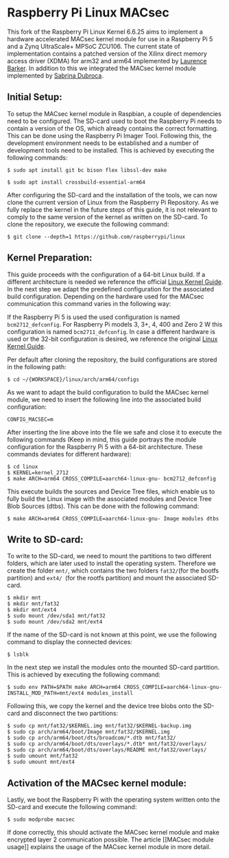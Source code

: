 Raspberry Pi Linux MACsec
=========================

This fork of the Raspberry Pi Linux Kernel 6.6.25 aims to implement a hardware accelerated MACsec kernel module for use in a Raspberry Pi 5 and a Zynq UltraScale+ MPSoC ZCU106. The current state of implementation contains a patched version of the Xilinx direct memory access driver (XDMA) for arm32 and arm64 implemented by [Laurence Barker](https://github.com/laurencebarker/Saturn/tree/main). In addition to this we integrated the MACsec kernel module implemented by [Sabrina Dubroca](https://man7.org/linux/man-pages/man8/ip-macsec.8.html). 


## Initial Setup:
To setup the MACsec kernel module in Raspbian, a couple of dependencies need to be configured. The SD-card used to boot the Raspberry Pi needs to contain a version of the OS, which already contains the correct formatting. This can be done using the Raspberry Pi Imager Tool. 
Following this, the development environment needs to be established and a number of development tools need to be installed. This is achieved by executing the following commands:

```console
$ sudo apt install git bc bison flex libssl-dev make
```

```console
$ sudo apt install crossbuild-essential-arm64
```

After configuring the SD-card and the installation of the tools, we can now clone the current version of Linux from the Raspberry Pi Repository. As we fully replace the kernel in the future steps of this guide, it is not relevant to comply to the same version of the kernel as written on the SD-card. To clone the repository, we execute the following command:

```console
$ git clone --depth=1 https://github.com/raspberrypi/linux
```


## Kernel Preparation:
This guide proceeds with the configuration of a 64-bit Linux build. If a different architecture is needed we reference the official  [Linux Kernel Guide](https://www.raspberrypi.com/documentation/computers/linux_kernel.html). In the next step we adapt the predefined configuration for the associated build configuration. Depending on the hardware used for the MACsec communication this command varies in the following way:

If the Raspberry Pi 5 is used the used configuration is named ```bcm2712_defconfig```. For Raspberry Pi models 3, 3+, 4, 400 and Zero 2 W this configuration is named ```bcm2711_defconfig```. In case a different hardware is used or the 32-bit configuration is desired, we reference the original [Linux Kernel Guide](https://www.raspberrypi.com/documentation/computers/linux_kernel.html). 

Per default after cloning the repository, the build configurations are stored in the following path:

```console
$ cd ~/{WORKSPACE}/linux/arch/arm64/configs
```

As we want to adapt the build configuration to build the MACsec kernel module, we need to insert the following line into the associated build configuration:

```console
CONFIG_MACSEC=m
```

After inserting the line above into the file we safe and close it to execute the following commands (Keep in mind, this guide portrays the module configuration for the Raspberry Pi 5 with a 64-bit architecture. These commands deviates for different hardware):

```console
$ cd linux
$ KERNEL=kernel_2712
$ make ARCH=arm64 CROSS_COMPILE=aarch64-linux-gnu- bcm2712_defconfig
```

This execute builds the sources and Device Tree files, which enable us to fully build the Linux image with the associated modules and Device Tree Blob Sources (dtbs). This can be done with the following command:

```console
$ make ARCH=arm64 CROSS_COMPILE=aarch64-linux-gnu- Image modules dtbs
```


## Write to SD-card:
To write to the SD-card, we need to mount the partitions to two different folders, which are later used to install the operating system. Therefore we create the folder ```mnt/```, which contains the two folders ```fat32/```(for the bootfs partition) and ```ext4/ ```(for the rootfs partition) and mount the associated SD-card. 

```console
$ mkdir mnt
$ mkdir mnt/fat32
$ mkdir mnt/ext4
$ sudo mount /dev/sda1 mnt/fat32
$ sudo mount /dev/sda2 mnt/ext4
```

If the name of the SD-card is not known at this point, we use the following command to display the connected devices:

```console
$ lsblk
```

In the next step we install the modules onto the mounted SD-card partition. This is achieved by executing the following command:

```console
$ sudo env PATH=$PATH make ARCH=arm64 CROSS_COMPILE=aarch64-linux-gnu- INSTALL_MOD_PATH=mnt/ext4 modules_install
```

Following this, we copy the kernel and the device tree blobs onto the SD-card and disconnect the two partitions:

```console
$ sudo cp mnt/fat32/$KERNEL.img mnt/fat32/$KERNEL-backup.img
$ sudo cp arch/arm64/boot/Image mnt/fat32/$KERNEL.img
$ sudo cp arch/arm64/boot/dts/broadcom/*.dtb mnt/fat32/
$ sudo cp arch/arm64/boot/dts/overlays/*.dtb* mnt/fat32/overlays/
$ sudo cp arch/arm64/boot/dts/overlays/README mnt/fat32/overlays/
$ sudo umount mnt/fat32
$ sudo umount mnt/ext4
```

## Activation of the MACsec kernel module:
Lastly, we boot the Raspberry Pi with the operating system written onto the SD-card and execute the following command:

```console
$ sudo modprobe macsec
```

If done correctly, this should activate the MACsec kernel module and make encrypted layer 2 communication possible. The article [[MACsec module usage]] explains the usage of the MACsec kernel module in more detail.
